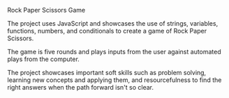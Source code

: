 Rock Paper Scissors Game

The project uses JavaScript and showcases the use of strings, variables, functions, numbers, and conditionals to create a game of Rock Paper Scissors. 

The game is five rounds and plays inputs from the user against automated plays from the computer.


The project showcases important soft skills such as problem solving, learning new concepts and applying them, and resourcefulness to find the right answers when the path forward isn't so clear.